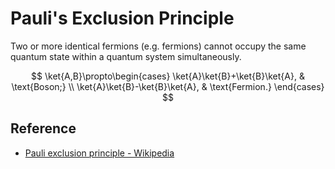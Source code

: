 # Pauli's Exclusion Principle

Two or more identical fermions (e.g. fermions) cannot occupy the same quantum state within a quantum system simultaneously.

$$
\ket{A,B}\propto\begin{cases}
\ket{A}\ket{B}+\ket{B}\ket{A}, & \text{Boson;} \\
\ket{A}\ket{B}-\ket{B}\ket{A}, & \text{Fermion.}
\end{cases}
$$

## Reference

- [Pauli exclusion principle - Wikipedia](https://en.wikipedia.org/wiki/Pauli_exclusion_principle)
